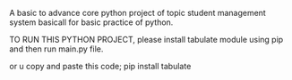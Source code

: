 A basic to advance core python project of topic student management system basicall for basic practice of python.

TO RUN THIS PYTHON PROJECT, please install tabulate module using pip and then run main.py file.

or u copy and paste this code;    pip install tabulate
